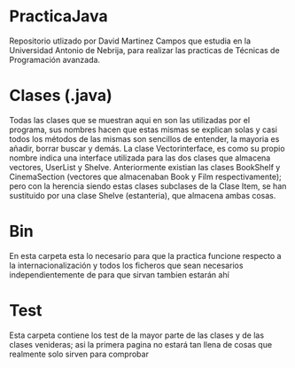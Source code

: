 # PracticaJava
Repositorio utlizado por David Martinez Campos que estudia en la Universidad Antonio de Nebrija, para realizar las practicas de Técnicas de Programación avanzada.

# Clases (.java)
Todas las clases que se muestran aqui en son las utilizadas por el programa, sus nombres hacen que estas mismas se explican solas y casi todos los métodos de las mismas son sencillos de entender, la mayoria es añadir, borrar buscar y demás.
La clase Vectorinterface, es como su propio nombre indica una interface utilizada para las dos clases que almacena vectores, UserList y Shelve.
Anteriormente existian las clases BookShelf y CinemaSection (vectores que almacenaban Book y Film respectivamente); pero con la herencia siendo estas clases subclases de la Clase Item, se han sustituido por una clase Shelve (estanteria), que almacena ambas cosas.

# Bin
En esta carpeta esta lo necesario para que la practica funcione respecto a la internacionalización y todos los ficheros que sean necesarios independientemente de para que sirvan tambien estarán ahí

# Test
Esta carpeta contiene los test de la mayor parte de las clases y de las clases venideras; asi la primera pagina no estará tan llena de cosas que realmente solo sirven para comprobar
